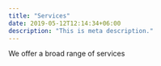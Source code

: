 ```yaml
---
title: "Services"
date: 2019-05-12T12:14:34+06:00
description: "This is meta description."
---
```

We offer a broad range of services
